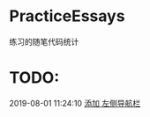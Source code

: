 # PracticeEssays
练习的随笔代码统计


# TODO:

2019-08-01 11:24:10 [添加 左侧导航栏](https://github.com/Fushengliangnian/PracticeEssays/tree/master/%E5%B7%A6%E4%BE%A7%E5%AF%BC%E8%88%AA%E6%9D%A1)
